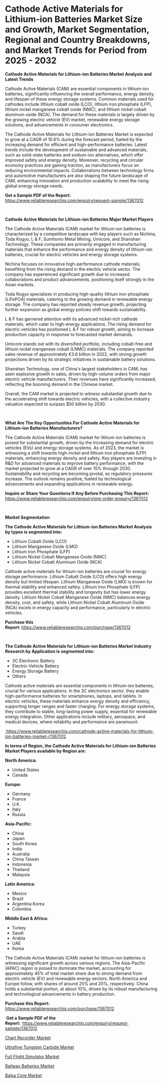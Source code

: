 <p><h1>Cathode Active Materials for Lithium-ion Batteries Market Size and Growth, Market Segmentation, Regional and Country Breakdowns, and Market Trends for Period from 2025 -  2032</h1></p><p><strong>Cathode Active Materials for Lithium-ion Batteries Market Analysis and Latest Trends</strong></p>
<p><p>Cathode Active Materials (CAM) are essential components in lithium-ion batteries, significantly influencing the overall performance, energy density, and lifespan of these energy storage systems. Common materials used for cathodes include lithium cobalt oxide (LCO), lithium iron phosphate (LFP), lithium nickel manganese cobalt oxide (NMC), and lithium nickel cobalt aluminum oxide (NCA). The demand for these materials is largely driven by the growing electric vehicle (EV) market, renewable energy storage solutions, and advancements in consumer electronics.</p><p>The Cathode Active Materials for Lithium-ion Batteries Market is expected to grow at a CAGR of 10.6% during the forecast period, fueled by the increasing demand for efficient and high-performance batteries. Latest trends include the development of sustainable and advanced materials, such as solid-state batteries and sodium-ion alternatives, which offer improved safety and energy density. Moreover, recycling and circular economy practices are gaining traction, as manufacturers focus on reducing environmental impacts. Collaborations between technology firms and automotive manufacturers are also shaping the future landscape of CAM, enhancing innovation and production scalability to meet the rising global energy storage needs.</p></p>
<p><strong>Get a Sample PDF of the Report:&nbsp;</strong> <a href="https://www.reliableresearchiq.com/enquiry/request-sample/1367012?utm_campaign=1896&utm_medium=2&utm_source=Github&utm_content=ia&utm_term=22032025&utm_id=cathode-active-materials-for-lithium-ion-batteries">https://www.reliableresearchiq.com/enquiry/request-sample/1367012</a></p>
<p>&nbsp;</p>
<p><strong>Cathode Active Materials for Lithium-ion Batteries Major Market Players</strong></p>
<p><p>The Cathode Active Materials (CAM) market for lithium-ion batteries is characterized by a competitive landscape with key players such as Nichina, Toda Kogyo, L & F, Sumitomo Metal Mining, Umicore, and Shanshan Technology. These companies are primarily engaged in manufacturing materials that enhance the performance and energy density of lithium-ion batteries, crucial for electric vehicles and energy storage systems.</p><p>Nichina focuses on innovative high-performance cathode materials, benefiting from the rising demand in the electric vehicle sector. The company has experienced significant growth due to increased collaborations and product advancements, positioning itself strongly in the Asian markets.</p><p>Toda Kogyo specializes in producing high-quality lithium iron phosphate (LiFePO4) materials, catering to the growing demand in renewable energy storage. The company has reported steady revenue growth, projecting further expansion as global energy policies shift towards sustainability.</p><p>L & F has garnered attention with its advanced nickel-rich cathode materials, which cater to high-energy applications. The rising demand for electric vehicles has positioned L & F for robust growth, aiming to increase production capacity in response to forecasted market demands.</p><p>Umicore stands out with its diversified portfolio, including cobalt-free and lithium nickel manganese cobalt (LNMC) materials. The company reported sales revenue of approximately €3.8 billion in 2022, with strong growth projections driven by its strategic initiatives in sustainable battery solutions.</p><p>Shanshan Technology, one of China's largest stakeholders in CAM, has seen explosive growth in sales, driven by high-volume orders from major electric vehicle manufacturers. Their revenues have significantly increased, reflecting the booming demand in the Chinese market.</p><p>Overall, the CAM market is projected to witness substantial growth due to the accelerating shift towards electric vehicles, with a collective industry valuation expected to surpass $50 billion by 2030.</p></p>
<p>&nbsp;</p>
<p><strong>What Are The Key Opportunities For Cathode Active Materials for Lithium-ion Batteries Manufacturers?</strong></p>
<p><p>The Cathode Active Materials (CAM) market for lithium-ion batteries is poised for substantial growth, driven by the increasing demand for electric vehicles (EVs) and energy storage systems. As of 2023, the market is witnessing a shift towards high-nickel and lithium iron phosphate (LFP) materials, enhancing energy density and safety. Key players are investing in R&D for advanced materials to improve battery performance, with the market projected to grow at a CAGR of over 15% through 2030. Sustainability and recycling are becoming pivotal, as regulatory pressures increase. The outlook remains positive, fueled by technological advancements and expanding applications in renewable energy.</p></p>
<p><strong>Inquire or Share Your Questions If Any Before Purchasing This Report:</strong> <a href="https://www.reliableresearchiq.com/enquiry/pre-order-enquiry/1367012?utm_campaign=1896&utm_medium=2&utm_source=Github&utm_content=ia&utm_term=22032025&utm_id=cathode-active-materials-for-lithium-ion-batteries">https://www.reliableresearchiq.com/enquiry/pre-order-enquiry/1367012</a></p>
<p>&nbsp;</p>
<p><strong>Market Segmentation</strong></p>
<p><strong>The Cathode Active Materials for Lithium-ion Batteries Market Analysis by types is segmented into:</strong></p>
<p><ul><li>Lithium Cobalt Oxide (LCO)</li><li>Lithium Manganese Oxide (LMO)</li><li>Lithium Iron Phosphate (LFP)</li><li>Lithium Nickel Cobalt Manganese Oxide (NMC)</li><li>Lithium Nickel Cobalt Aluminum Oxide (NCA)</li></ul></p>
<p><p>Cathode active materials for lithium-ion batteries are crucial for energy storage performance. Lithium Cobalt Oxide (LCO) offers high energy density but limited lifespan. Lithium Manganese Oxide (LMO) is known for thermal stability and enhanced safety. Lithium Iron Phosphate (LFP) provides excellent thermal stability and longevity but has lower energy density. Lithium Nickel Cobalt Manganese Oxide (NMC) balances energy density, cost, and safety, while Lithium Nickel Cobalt Aluminum Oxide (NCA) excels in energy capacity and performance, particularly in electric vehicles.</p></p>
<p><strong>Purchase this Report:&nbsp;</strong><a href="https://www.reliableresearchiq.com/purchase/1367012?utm_campaign=1896&utm_medium=2&utm_source=Github&utm_content=ia&utm_term=22032025&utm_id=cathode-active-materials-for-lithium-ion-batteries">https://www.reliableresearchiq.com/purchase/1367012</a></p>
<p>&nbsp;</p>
<p><strong>The Cathode Active Materials for Lithium-ion Batteries Market Industry Research by Application is segmented into:</strong></p>
<p><ul><li>3C Electronic Battery</li><li>Electric-Vehicle Battery</li><li>Energy Storage Battery</li><li>Others</li></ul></p>
<p><p>Cathode active materials are essential components in lithium-ion batteries, crucial for various applications. In the 3C electronics sector, they enable high-performance batteries for smartphones, laptops, and tablets. In electric vehicles, these materials enhance energy density and efficiency, supporting longer ranges and faster charging. For energy storage systems, they contribute to stable, long-lasting power supply, essential for renewable energy integration. Other applications include military, aerospace, and medical devices, where reliability and performance are paramount.</p></p>
<p><a href="https://www.reliableresearchiq.com/cathode-active-materials-for-lithium-ion-batteries-market-r1367012?utm_campaign=1896&utm_medium=2&utm_source=Github&utm_content=ia&utm_term=22032025&utm_id=cathode-active-materials-for-lithium-ion-batteries">&nbsp;https://www.reliableresearchiq.com/cathode-active-materials-for-lithium-ion-batteries-market-r1367012</a></p>
<p><strong>In terms of Region, the Cathode Active Materials for Lithium-ion Batteries Market Players available by Region are:</strong></p>
<p>
    <p> <strong> North America: </strong>
        <ul>
            <li>United States</li>
            <li>Canada</li>
        </ul>
        </p> 
    <p> <strong> Europe: </strong>
        <ul>
            <li>Germany</li>
            <li>France</li>
            <li>U.K.</li>
            <li>Italy</li>
            <li>Russia</li>
        </ul>
        </p> 
    <p> <strong> Asia-Pacific: </strong>
        <ul>
            <li>China</li>
            <li>Japan</li>
            <li>South Korea</li>
            <li>India</li>
            <li>Australia</li>
            <li>China Taiwan</li>
            <li>Indonesia</li>
            <li>Thailand</li>
            <li>Malaysia</li>
        </ul>
        </p> 
    <p> <strong> Latin America: </strong>
        <ul>
            <li>Mexico</li>
            <li>Brazil</li>
            <li>Argentina Korea</li>
            <li>Colombia</li>
        </ul>
        </p> 
    <p> <strong> Middle East & Africa: </strong>
        <ul>
            <li>Turkey</li>
            <li>Saudi</li>
            <li>Arabia</li>
            <li>UAE</li>
            <li>Korea</li>
        </ul>
    </p>
    </p>
<p><p>The Cathode Active Materials (CAM) market for lithium-ion batteries is witnessing significant growth across various regions. The Asia-Pacific (APAC) region is poised to dominate the market, accounting for approximately 45% of total market share due to strong demand from electric vehicle (EV) and renewable energy sectors. North America and Europe follow, with shares of around 25% and 20%, respectively. China holds a substantial portion, at about 10%, driven by its robust manufacturing and technological advancements in battery production.</p></p>
<p><strong>Purchase this Report: </strong><a href="https://www.reliableresearchiq.com/purchase/1367012?utm_campaign=1896&utm_medium=2&utm_source=Github&utm_content=ia&utm_term=22032025&utm_id=cathode-active-materials-for-lithium-ion-batteries">https://www.reliableresearchiq.com/purchase/1367012</a></p>
<p>&nbsp;<strong>Get a Sample PDF of the Report:&nbsp;&nbsp;</strong><a href="https://www.reliableresearchiq.com/enquiry/request-sample/1367012?utm_campaign=1896&utm_medium=2&utm_source=Github&utm_content=ia&utm_term=22032025&utm_id=cathode-active-materials-for-lithium-ion-batteries">https://www.reliableresearchiq.com/enquiry/request-sample/1367012</a></p>
<p><strong></strong></p>
<p><p><a href="https://www.linkedin.com/pulse/chart-recorder-market-analysis-report-key-players-overview-yfw9e?utm_campaign=1896&utm_medium=2&utm_source=Github&utm_content=ia&utm_term=22032025&utm_id=cathode-active-materials-for-lithium-ion-batteries">Chart Recorder Market</a></p><p><a href="https://github.com/achilekirwan/Market-Research-Report-List-1/blob/main/ultrafine-tungsten-carbide-market.md?utm_campaign=1896&utm_medium=2&utm_source=Github&utm_content=ia&utm_term=22032025&utm_id=cathode-active-materials-for-lithium-ion-batteries">Ultrafine Tungsten Carbide Market</a></p><p><a href="https://www.linkedin.com/pulse/comprehensive-analysis-full-flight-simulator-market-macro-rbdhe?utm_campaign=1896&utm_medium=2&utm_source=Github&utm_content=ia&utm_term=22032025&utm_id=cathode-active-materials-for-lithium-ion-batteries">Full Flight Simulator Market</a></p><p><a href="https://www.linkedin.com/pulse/aglobalrailway-batteries-market-study-including-its-size-gqyue?utm_campaign=1896&utm_medium=2&utm_source=Github&utm_content=ia&utm_term=22032025&utm_id=cathode-active-materials-for-lithium-ion-batteries">Railway Batteries Market</a></p><p><a href="https://github.com/yosenadhler/Market-Research-Report-List-1/blob/main/balsa-core-market.md?utm_campaign=1896&utm_medium=2&utm_source=Github&utm_content=ia&utm_term=22032025&utm_id=cathode-active-materials-for-lithium-ion-batteries">Balsa Core Market</a></p></p>